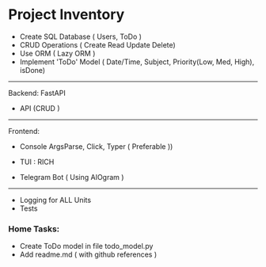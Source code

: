 # Project Inventory

 - Create SQL Database ( Users, ToDo )
 - CRUD Operations ( Create Read Update Delete)
 - Use ORM ( Lazy ORM )
 - Implement 'ToDo' Model ( Date/Time, Subject, Priority(Low, Med, High), isDone)

---
Backend:  FastAPI
- API (CRUD )

---
Frontend:
- Console ArgsParse, Click, Typer ( Preferable ))
- TUI : RICH

- Telegram Bot ( Using AIOgram )

---
- Logging for ALL Units
- Tests

### Home Tasks:

- Create ToDo model in file todo_model.py
- Add readme.md ( with github references )

